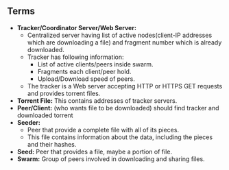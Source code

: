## Terms
- **Tracker/Coordinator Server/Web Server:** 
  - Centralized server having list of active nodes(client-IP addresses which are downloading a file) and fragment number which is already downloaded.
  - Tracker has following information:
    - List of active clients/peers inside swarm.
    - Fragments each client/peer hold.
    - Upload/Download speed of peers.
  - The tracker is a Web server accepting HTTP or HTTPS GET requests and provides torrent files.
- **Torrent File:** This contains addresses of tracker servers.
- **Peer/Client:** (who wants file to be downloaded) should find tracker and downloaded torrent
- **Seeder:**
  - Peer that provide a complete file with all of its pieces.
  - This file contains information about the data, including the pieces and their hashes.
- **Seed:** Peer that provides a file, maybe a portion of file.
- **Swarm:** Group of peers involved in downloading and sharing files.
